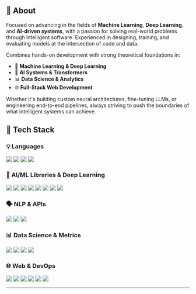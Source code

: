 ## 👋 About

Focused on advancing in the fields of **Machine Learning**, **Deep Learning**, and **AI-driven systems**, with a passion for solving real-world problems through intelligent software. Experienced in designing, training, and evaluating models at the intersection of code and data.

Combines hands-on development with strong theoretical foundations in:

- 🧠 **Machine Learning & Deep Learning**
- 🤖 **AI Systems & Transformers**
- 📊 **Data Science & Analytics**
- 🌐 **Full-Stack Web Development**

Whether it's building custom neural architectures, fine-tuning LLMs, or engineering end-to-end pipelines, always striving to push the boundaries of what intelligent systems can achieve.


## 🔧 Tech Stack

### 💡 Languages
<p align="left">
  <img src="https://img.shields.io/badge/Python-3776AB?style=for-the-badge&logo=python&logoColor=white" />
  <img src="https://img.shields.io/badge/Java-007396?style=for-the-badge&logo=java&logoColor=white" />
  <img src="https://img.shields.io/badge/C%23-239120?style=for-the-badge&logo=csharp&logoColor=white" />
  <img src="https://img.shields.io/badge/SQL-4479A1?style=for-the-badge&logo=postgresql&logoColor=white" />
</p>

### 🤖 AI/ML Libraries & Deep Learning
<p align="left">
  <img src="https://img.shields.io/badge/TensorFlow-FF6F00?style=for-the-badge&logo=tensorflow&logoColor=white" />
  <img src="https://img.shields.io/badge/PyTorch-EE4C2C?style=for-the-badge&logo=pytorch&logoColor=white" />
  <img src="https://img.shields.io/badge/Keras-D00000?style=for-the-badge&logo=keras&logoColor=white" />
  <img src="https://img.shields.io/badge/Scikit--Learn-F7931E?style=for-the-badge&logo=scikitlearn&logoColor=white" />
  <img src="https://img.shields.io/badge/CNNs-00599C?style=for-the-badge&logo=opencv&logoColor=white" />
  <img src="https://img.shields.io/badge/Cross--Encoders-6A1B9A?style=for-the-badge&logo=data&logoColor=white" />
  <img src="https://img.shields.io/badge/MobileNetV2-1565C0?style=for-the-badge&logo=android&logoColor=white" />
  <img src="https://img.shields.io/badge/Transformers-F9A825?style=for-the-badge&logo=transformer&logoColor=white" />
</p>

### 🗣️ NLP & APIs
<p align="left">
  <img src="https://img.shields.io/badge/HuggingFace-FFD21F?style=for-the-badge&logo=huggingface&logoColor=black" />
  <img src="https://img.shields.io/badge/WordNet-4B8BBE?style=for-the-badge&logo=semantic-web&logoColor=white" />
  <img src="https://img.shields.io/badge/Gemini%20API-4285F4?style=for-the-badge&logo=google&logoColor=white" />
</p>

### 📊 Data Science & Metrics
<p align="left">
  <img src="https://img.shields.io/badge/Pandas-150458?style=for-the-badge&logo=pandas&logoColor=white" />
  <img src="https://img.shields.io/badge/NumPy-013243?style=for-the-badge&logo=numpy&logoColor=white" />
  <img src="https://img.shields.io/badge/Matplotlib-11557C?style=for-the-badge&logo=plotly&logoColor=white" />
  <img src="https://img.shields.io/badge/Recall@K-5C6BC0?style=for-the-badge&logo=metrics&logoColor=white" />
</p>

### 🌐 Web & DevOps
<p align="left">
  <img src="https://img.shields.io/badge/Django-092E20?style=for-the-badge&logo=django&logoColor=white" />
  <img src="https://img.shields.io/badge/React-61DAFB?style=for-the-badge&logo=react&logoColor=black" />
  <img src="https://img.shields.io/badge/PostgreSQL-336791?style=for-the-badge&logo=postgresql&logoColor=white" />
  <img src="https://img.shields.io/badge/RabbitMQ-FF6600?style=for-the-badge&logo=rabbitmq&logoColor=white" />
  <img src="https://img.shields.io/badge/Prometheus-E6522C?style=for-the-badge&logo=prometheus&logoColor=white" />
  <img src="https://img.shields.io/badge/Grafana-F46800?style=for-the-badge&logo=grafana&logoColor=white" />
</p>

---
